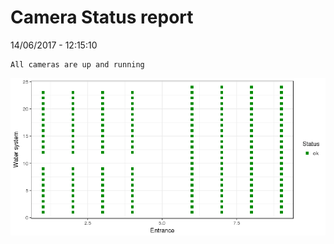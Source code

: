 Camera Status report
================
14/06/2017 - 12:15:10

    All cameras are up and running

![](camreport_files/figure-markdown_github/unnamed-chunk-2-1.png)
